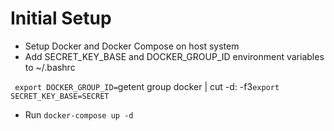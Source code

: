 # Initial Setup

* Setup Docker and Docker Compose on host system
* Add SECRET_KEY_BASE and DOCKER_GROUP_ID environment variables to ~/.bashrc

`
export DOCKER_GROUP_ID=`getent group docker | cut -d: -f3`
export SECRET_KEY_BASE=SECRET
`

* Run `docker-compose up -d`